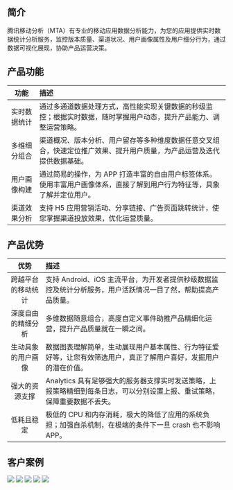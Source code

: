 ## 简介

腾讯移动分析（MTA）有专业的移动应用数据分析能力，为您的应用提供实时数据统计分析服务，监控版本质量、渠道状况、用户画像属性及用户细分行为，通过数据可视化展现，协助产品运营决策。

## 产品功能


| 功能 | 描述 | 
| :---: | :---- |
|实时数据统计|通过多通道数据处理方式，高性能实现关键数据的秒级监控；根据实时数据，随时掌握用户动态，提升产品能力、调整运营策略。|
|多维细分组合|渠道概况、版本分析、用户留存等多种维度数据任意交叉组合，快速定位推广效果、提升用户质量，为产品运营及迭代提供数据基础。|
|用户画像构建|通过简易的操作，为 APP 打造丰富的自由用户标签体系。使用丰富用户画像体系，直接了解到用户行为特征等，具象了解并定位用户。|
|渠道效果分析|支持 H5 应用营销活动、分享链接、广告页面跳转统计，使您掌握渠道投放效果，优化运营质量。|



## 产品优势

| 优势 | 描述 | 
| :---: | :---- |
| 跨越平台的移动统计 | 支持 Android、iOS 主流平台，为开发者提供秒级数据监控及统计分析服务，用户活跃情况一目了然，帮助提高产品质量。 | 
|深度自由的精细分析|多维数据随意组合，高度自定义事件助推产品精细化运营，提升产品质量就在一瞬之间。|
|生动具象的用户画像|数据图表理解简单，生动展现用户基本属性、行为特征爱好等，让您有效筛选用户，真正了解用户喜好，发掘用户的潜在价值。|
|强大的资源支撑| Analytics 具有足够强大的服务器支撑实时发送策略，上报策略精细到每条日志，可以分别设置上报、重试策略，保障重要数据不丢失。|
|低耗且稳定|极低的 CPU 和内存消耗，极大的降低了应用的系统负担；加强自杀机制，在极端的条件下一旦 crash 也不影响 APP。|

	


## 客户案例
![](http://imgcache.tce.fsphere.cn/image/mc.qcloudimg.com/static/img/6a14b2bf4218c17216b7bd4f196f8069/image.png)
![](http://imgcache.tce.fsphere.cn/image/mc.qcloudimg.com/static/img/77445b164ca54f5af4363630f692dc28/image.png)
![](http://imgcache.tce.fsphere.cn/image/mc.qcloudimg.com/static/img/88da4e26dd49b174417a683ed5b2a136/image.png)
![](http://imgcache.tce.fsphere.cn/image/mc.qcloudimg.com/static/img/0c2f1471c2aad61d4d137bc3d483c7aa/image.png)
![](http://imgcache.tce.fsphere.cn/image/mc.qcloudimg.com/static/img/8f1fc2c54ccab9361f90cb8fa3dc0f94/image.png)


